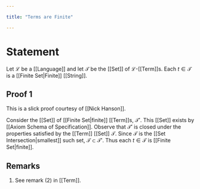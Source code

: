 ```yaml
---

title: "Terms are Finite"

---
```

# Statement
Let $\mathcal{L}$ be a [[Language]] and let $\mathcal{T}$ be the [[Set]] of $\mathcal{L}$-[[Term]]s. Each $t \in \mathcal{T}$ is a [[Finite Set|Finite]] [[String]].

## Proof 1
This is a slick proof courtesy of [[Nick Hanson]].

Consider the [[Set]] of [[Finite Set|finite]] [[Term]]s, $\mathcal{T}'$. This [[Set]] exists by [[Axiom Schema of Specification]]. Observe that $\mathcal{T}'$ is closed under the properties satisfied by the [[Term]] [[Set]] $\mathcal{T}$. Since $\mathcal{T}$ is the [[Set Intersection|smallest]] such set, $\mathcal{T} \subset \mathcal{T}'$. Thus each $t \in \mathcal{T}$ is [[Finite Set|finite]].

## Remarks
1. See remark (2) in [[Term]].